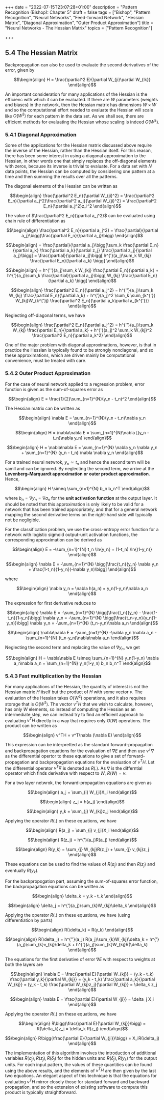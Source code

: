 +++
date = "2022-07-15T23:07:28+01:00"
description = "Pattern Recognition (Bishop): Chapter 5"
draft = false
tags = ["Bishop", "Pattern Recognition", "Neural Networks", "Feed-forward Network", "Hessian Matrix", "Diagonal Approximation", "Outer Product Approximation"]
title = "Neural Networks - The Hessian Matrix"
topics = ["Pattern Recognition"]

+++

## 5.4 The Hessian Matrix

Backpropagation can also be used to evaluate the second derivatives of the error, given by

$$\begin{align}
H = \frac{\partial^2 E}{\partial W_{ji}\partial W_{lk}}
\end{align}$$

An important consideration for many applications of the Hessian is the efficienc with which it can be evaluated. If there are $W$ parameters (weights and biases) in the network, then the Hessian matrix has dimensions $W \times W$ and so the computational effort needed to evaluate the Hessian will scale like $O(W^2)$ for each pattern in the data set. As we shall see, there are efficient methods for evaluating the Hessian whose scaling is indeed $O(W^2)$.

### 5.4.1 Diagonal Approximation

Some of the applications for the Hessian matrix discussed above require the inverse of the Hessian, rather than the Hessian itself. For this reason, there has been some interest in using a diagonal approximation to the Hessian, in other words one that simply replaces the off-diagonal elements with zeros, because its inverse is trivial to evaluate. For a data set with $N$ data points, the Hessian can be computed by considering one pattern at a time and then summing the results over all the patterns.

The diagonal elements of the Hessian can be written as

$$\begin{align}
\frac{\partial^2 E_n}{\partial W_{ji}^2} = \frac{\partial^2 E_n}{\partial a_j^2}\frac{\partial^2 a_j}{\partial W_{ji}^2} = \frac{\partial^2 E_n}{\partial a_j^2}z_i^2
\end{align}$$

The value of $\frac{\partial^2 E_n}{\partial a_j^2}$ can be evaluated using chain rule of differentiation as

$$\begin{align}
\frac{\partial^2 E_n}{\partial a_j^2} = \frac{\partial}{\partial a_j}\bigg(\frac{\partial E_n}{\partial a_j}\bigg)
\end{align}$$

$$\begin{align}
= \frac{\partial}{\partial a_j}\bigg[\sum_k \frac{\partial E_n}{\partial a_k} \frac{\partial a_k}{\partial z_j} \frac{\partial z_j}{\partial a_j}\bigg] = \frac{\partial}{\partial a_j}\bigg[ h^{'}(a_j)\sum_k W_{kj} \frac{\partial E_n}{\partial a_k} \bigg]
\end{align}$$

$$\begin{align}
= h^{''}(a_j)\sum_k W_{kj} \frac{\partial E_n}{\partial a_k} + h^{'}(a_j)\sum_k \frac{\partial}{\partial a_j}\bigg[ W_{kj} \frac{\partial E_n}{\partial a_k} \bigg]
\end{align}$$

$$\begin{align}
\frac{\partial^2 E_n}{\partial a_j^2} = h^{''}(a_j)\sum_k W_{kj} \frac{\partial E_n}{\partial a_k} + h^{'}(a_j)^2 \sum_k \sum_{k^{'}} W_{kj}W_{k^{'}j} \frac{\partial^2 E_n}{\partial a_k\partial a_{k^{'}}}
\end{align}$$

Neglecting off-diagonal terms, we have

$$\begin{align}
\frac{\partial^2 E_n}{\partial a_j^2} = h^{''}(a_j)\sum_k W_{kj} \frac{\partial E_n}{\partial a_k} + h^{'}(a_j)^2 \sum_k W_{kj}^2 \frac{\partial^2 E_n}{\partial a_k^2}
\end{align}$$

One of the major problem with diagonal approximations, however, is that in practice the Hessian is typically found to be strongly nondiagonal, and so these approximations, which are driven mainly be computational convenience, must be treated with care.

### 5.4.2 Outer Product Approximation

For the case of neural network applied to a regression problem, error function is given as the sum-of-squares error as

$$\begin{align}
E = \frac{1}{2}\sum_{n=1}^{N}(y_n - t_n)^2
\end{align}$$

The Hessian matrix can be written as

$$\begin{align}
\nabla E = \sum_{n=1}^{N}(y_n - t_n)\nabla y_n
\end{align}$$

$$\begin{align}
H = \nabla\nabla E = \sum_{n=1}^{N}\nabla [(y_n - t_n)\nabla y_n]
\end{align}$$

$$\begin{align}
H = \nabla\nabla E = \sum_{n=1}^{N} \nabla y_n \nabla y_n + \sum_{n=1}^{N} (y_n - t_n) \nabla \nabla y_n
\end{align}$$

For a trained neural netwrok, $y_n \simeq t_n$ and hence the second term will be samll and can be ignored. By neglecting the second term, we arrive at the <b>Levenberg–Marquardt approximation or outer product approximation</b>. Hence,

$$\begin{align}
H \simeq \sum_{n=1}^{N} b_n  b_n^T
\end{align}$$

where $b_n = \nabla y_n = \nabla a_n$ for the <b>unit activation function</b> at the output layer. It should be noted that this approximation is only likely to be valid for a network that has been trained appropriately, and that for a general network mapping the second derivative terms on the right-hand side will typically not be negligible.

For the classification problem, we use the cross-entropy error function for a network with logistic sigmoid output-unit activation functions, the corresponding approximation can be derived as

$$\begin{align}
E = -\sum_{n=1}^{N} t_n \ln{y_n} + (1-t_n) \ln{(1-y_n)}
\end{align}$$

$$\begin{align}
\nabla E = -\sum_{n=1}^{N} \bigg[\frac{t_n}{y_n} \nabla y_n + \frac{1-t_n}{1-y_n}(-\nabla y_n)\bigg]
\end{align}$$

where

$$\begin{align}
\nabla y_n = \nabla h(a_n) = y_n(1-y_n)\nabla a_n
\end{align}$$

The expression for first derivative reduces to

$$\begin{align}
\nabla E = -\sum_{n=1}^{N} \bigg[\frac{t_n}{y_n} - \frac{1-t_n}{1-y_n}\bigg] \nabla y_n = -\sum_{n=1}^{N} \bigg[\frac{t_n-y_n}{y_n(1-y_n)}\bigg] \nabla y_n = -\sum_{n=1}^{N} (t_n-y_n)\nabla a_n
\end{align}$$

$$\begin{align}
\nabla\nabla E = -\sum_{n=1}^{N} -\nabla y_n \nabla a_n -\sum_{n=1}^{N} (t_n-y_n)\nabla\nabla a_n
\end{align}$$

Neglecting the second term and replacing the value of $\nabla y_n$, we get

$$\begin{align}
H = \nabla\nabla E \simeq \sum_{n=1}^{N} y_n(1-y_n) \nabla a_n\nabla a_n = \sum_{n=1}^{N} y_n(1-y_n) b_n b_n^T
\end{align}$$

### 5.4.3 Fast multiplication by the Hessian

For many applications of the Hessian, the quantity of interest is not the Hessian matrix $H$ itself but the product of $H$ with some vector $v$. The evaluation of the Hessian takes $O(W^2)$ operations, and it also requires storage that is $O(W^2)$. The vector $v^TH$ that we wish to calculate, however, has only $W$ elements, so instead of computing the Hessian as an intermediate step, we can instead try to find an efficient approach to evaluating $v^TH$ directly in a way that requires only $O(W)$ operations. The product can be written as

$$\begin{align}
v^TH = v^T\nabla (\nabla E)
\end{align}$$

This expression can be interpretted as the standard forward-propagation and backpropagation equations for the evaluation of $\nabla E$ and then use $v^T\nabla$ as the differential opertor to these equations to give a set of forward-propagation and backpropagation equations for the evaluation of $v^TH$. Let the differential operator $v^T\nabla$ is denoted as $R(.)$. As $\nabla$ is the differntial operator which finds derivative with respect to $W$, $R(W) = v$.

For a two layer netwrok, the forward-propagation equations are given as

$$\begin{align}
a_j = \sum_{i} W_{ji}X_i
\end{align}$$

$$\begin{align}
z_j = h(a_j)
\end{align}$$

$$\begin{align}
y_k = \sum_{j} W_{kj}z_j
\end{align}$$

Applying the operator $R(.)$ on these equations, we have

$$\begin{align}
R(a_j) = \sum_{i} v_{ji}X_i
\end{align}$$

$$\begin{align}
R(z_j) = h^{'}(a_j)R(a_j)
\end{align}$$

$$\begin{align}
R(y_k) = \sum_{j} W_{kj}R(z_j) + \sum_{j} v_{kj}z_j
\end{align}$$

These equations can be used to find the values of $R(a_j)$ and then $R(z_j)$ and eventually $R(y_k)$.

For the backpropogation part, assuming the sum-of-squares error function, the backpropagation equations can be written as

$$\begin{align}
\delta_k = y_k - t_k
\end{align}$$

$$\begin{align}
\delta_j = h^{'}(a_j)\sum_{k}W_{kj}\delta_k
\end{align}$$

Applying the operator $R(.)$ on these equations, we have (using differentiation by parts)

$$\begin{align}
R(\delta_k) = R(y_k)
\end{align}$$

$$\begin{align}
R(\delta_j) = h^{''}(a_j) R(a_j)\sum_{k}W_{kj}\delta_k + h^{'}(a_j)\sum_{k}v_{kj}\delta_k + h^{'}(a_j)\sum_{k}W_{kj}R(\delta_k)
\end{align}$$

The equations for the first derivative of error $\nabla E$ with respect to weights at both the layers are

$$\begin{align}
\nabla E = \frac{\partial E}{\partial W_{kj}} = (y_k - t_k) \frac{\partial y_k}{\partial W_{kj}} = (y_k - t_k) \frac{\partial a_k}{\partial W_{kj}} = (y_k - t_k) \frac{\partial W_{kj}z_j}{\partial W_{kj}} = \delta_k z_j
\end{align}$$

$$\begin{align}
\nabla E = \frac{\partial E}{\partial W_{ji}} = \delta_j X_i
\end{align}$$

Applying the operator $R(.)$ on these equations, we have

$$\begin{align}
R\bigg(\frac{\partial E}{\partial W_{kj}}\bigg) = R(\delta_k)z_j = \delta_k R(z_j)
\end{align}$$

$$\begin{align}
R\bigg(\frac{\partial E}{\partial W_{ji}}\bigg) = X_iR(\delta_j)
\end{align}$$

The implementation of this algorithm involves the introduction of additional variables $R(a_j), R(z_j), R(\delta_j)$ for the hidden units and $R(\delta_j), R(y_k)$ for the output units. For each input pattern, the values of these quantities can be found using the above results, and the elements of $v^TH$ are then given by the last two equations. An elegant aspect of this technique is that the equations for evaluating $v^TH$ mirror closely those for standard forward and backward propagation, and so the extension of existing software to compute this product is typically straightforward.

